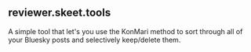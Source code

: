 ## reviewer.skeet.tools

A simple tool that let's you use the KonMari method to sort through all of your Bluesky posts and selectively keep/delete them.